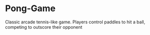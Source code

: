 # Pong-Game
Classic arcade tennis-like game. Players control paddles to hit a ball, competing to outscore their opponent
